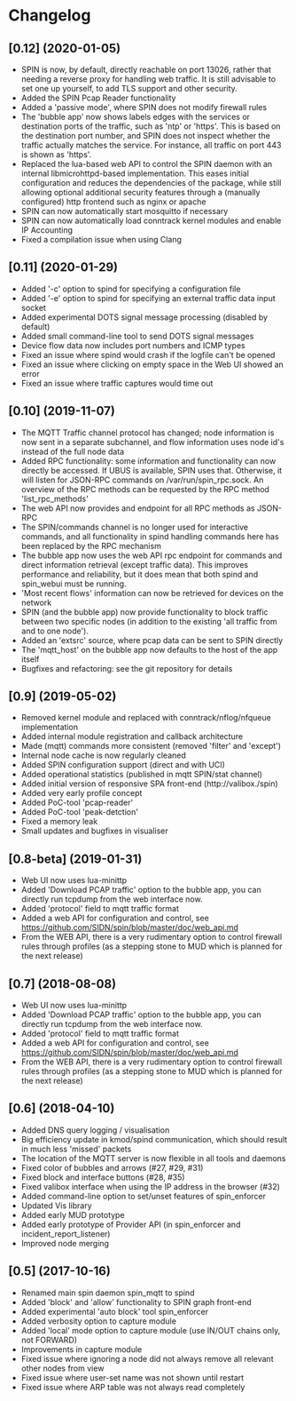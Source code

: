 # Changelog

## [0.12] (2020-01-05)
* SPIN is now, by default, directly reachable on port 13026, rather that
  needing a reverse proxy for handling web traffic. It is still advisable
  to set one up yourself, to add TLS support and other security.
* Added the SPIN Pcap Reader functionality
* Added a 'passive mode', where SPIN does not modify firewall rules
* The 'bubble app' now shows labels edges with the services or destination
  ports of the traffic, such as 'ntp' or 'https'. This is based on the
  destination port number, and SPIN does not inspect whether the traffic
  actually matches the service. For instance, all traffic on port 443 is
  shown as 'https'.
* Replaced the lua-based web API to control the SPIN daemon with an
  internal libmicrohttpd-based implementation. This eases initial
  configuration and reduces the dependencies of the package, while
  still allowing optional additional security features through a
  (manually configured) http frontend such as nginx or apache
* SPIN can now automatically start mosquitto if necessary
* SPIN can now automatically load conntrack kernel modules and enable
  IP Accounting
* Fixed a compilation issue when using Clang

## [0.11] (2020-01-29)
* Added '-c' option to spind for specifying a configuration file
* Added '-e' option to spind for specifying an external traffic data input socket
* Added experimental DOTS signal message processing (disabled by default)
* Added small command-line tool to send DOTS signal messages
* Device flow data now includes port numbers and ICMP types
* Fixed an issue where spind would crash if the logfile can't be opened
* Fixed an issue where clicking on empty space in the Web UI showed an error
* Fixed an issue where traffic captures would time out


## [0.10] (2019-11-07)
* The MQTT Traffic channel protocol has changed; node information is now sent in a separate subchannel,
and flow information uses node id's instead of the full node data
* Added RPC functionality: some information and functionality can now directly be accessed. If UBUS is
available, SPIN uses that. Otherwise, it will listen for JSON-RPC commands on /var/run/spin_rpc.sock.
An overview of the RPC methods can be requested by the RPC method 'list_rpc_methods'
* The web API now provides and endpoint for all RPC methods as JSON-RPC
* The SPIN/commands channel is no longer used for interactive commands, and all functionality in spind
handling commands here has been replaced by the RPC mechanism
* The bubble app now uses the web API rpc endpoint for commands and direct information retrieval (except
traffic data). This improves performance and reliability, but it does mean that both spind and
spin_webui must be running.
* 'Most recent flows' information can now be retrieved for devices on the network
* SPIN (and the bubble app) now provide functionality to block traffic between two specific nodes (in
addition to the existing 'all traffic from and to one node').
* Added an 'extsrc' source, where pcap data can be sent to SPIN directly
* The 'mqtt_host' on the bubble app now defaults to the host of the app itself
* Bugfixes and refactoring: see the git repository for details

## [0.9] (2019-05-02)

* Removed kernel module and replaced with conntrack/nflog/nfqueue implementation
* Added internal module registration and callback architecture
* Made (mqtt) commands more consistent (removed 'filter' and 'except')
* Internal node cache is now regularly cleaned
* Added SPIN configuration support (direct and with UCI)
* Added operational statistics (published in mqtt SPIN/stat channel)
* Added initial version of responsive SPA front-end (http://valibox./spin)
* Added very early profile concept
* Added PoC-tool 'pcap-reader'
* Added PoC-tool 'peak-detction'
* Fixed a memory leak
* Small updates and bugfixes in visualiser

## [0.8-beta] (2019-01-31)

* Web UI now uses lua-minittp
* Added 'Download PCAP traffic' option to the bubble app, you can directly run tcpdump from the web interface now.
* Added 'protocol' field to mqtt traffic format
* Added a web API for configuration and control, see https://github.com/SIDN/spin/blob/master/doc/web_api.md
* From the WEB API, there is a very rudimentary option to control firewall rules through profiles (as a stepping stone to MUD which is planned for the next release)

## [0.7] (2018-08-08)

* Web UI now uses lua-minittp
* Added 'Download PCAP traffic' option to the bubble app, you can directly run tcpdump from the web interface now.
* Added 'protocol' field to mqtt traffic format
* Added a web API for configuration and control, see https://github.com/SIDN/spin/blob/master/doc/web_api.md
* From the WEB API, there is a very rudimentary option to control firewall rules through profiles (as a stepping stone to MUD which is planned for the next release)

## [0.6] (2018-04-10)

* Added DNS query logging / visualisation
* Big efficiency update in kmod/spind communication, which should result in much less 'missed' packets
* The location of the MQTT server is now flexible in all tools and daemons
* Fixed color of bubbles and arrows (#27, #29, #31)
* Fixed block and interface buttons (#28, #35)
* Fixed valibox interface when using the IP address in the browser (#32)
* Added command-line option to set/unset features of spin_enforcer
* Updated Vis library
* Added early MUD prototype
* Added early prototype of Provider API (in spin_enforcer and incident_report_listener)
* Improved node merging


## [0.5] (2017-10-16)

* Renamed main spin daemon spin_mqtt to spind
* Added 'block' and 'allow' functionality to SPIN graph front-end
* Added experimental 'auto block' tool spin_enforcer
* Added verbosity option to capture module
* Added 'local' mode option to capture module (use IN/OUT chains only, not FORWARD)
* Improvements in capture module
* Fixed issue where ignoring a node did not always remove all relevant other nodes from view
* Fixed issue where user-set name was not shown until restart
* Fixed issue where ARP table was not always read completely
